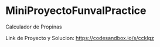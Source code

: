 # MiniProyectoFunvalPractice
Calculador de Propinas

Link de Proyecto y Solucion: https://codesandbox.io/s/ccklgz
